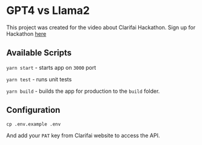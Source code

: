 # GPT4 vs Llama2

This project was created for the video about Clarifai Hackathon. Sign up for Hackathon [here](https://lablab.ai/tech/clarifai)

## Available Scripts

`yarn start` - starts app on `3000` port

`yarn test` - runs unit tests

`yarn build` - builds the app for production to the `build` folder.

## Configuration

`cp .env.example .env`

And add your `PAT` key from Clarifai website to access the API.
